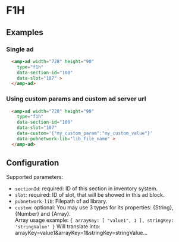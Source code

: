 <!---
Copyright 2015 The AMP HTML Authors. All Rights Reserved.

Licensed under the Apache License, Version 2.0 (the "License");
you may not use this file except in compliance with the License.
You may obtain a copy of the License at

      http://www.apache.org/licenses/LICENSE-2.0

Unless required by applicable law or agreed to in writing, software
distributed under the License is distributed on an "AS-IS" BASIS,
WITHOUT WARRANTIES OR CONDITIONS OF ANY KIND, either express or implied.
See the License for the specific language governing permissions and
limitations under the License.
-->

# F1H

## Examples

### Single ad

```html
  <amp-ad width="728" height="90"
    type="f1h" 
    data-section-id="100"
    data-slot="107" >
  </amp-ad>
```

### Using custom params and custom ad server url

```html
  <amp-ad width="728" height="90"
    type="f1h" 
    data-section-id="100"
    data-slot="107"
    data-custom='{"my_custom_param":"my_custom_value"}'
    data-pubnetwork-lib="lib_file_name" >
  </amp-ad>
```

## Configuration

Supported parameters:

- `sectionId`: required: ID of this section in inventory system.
- `slot`: required: ID of slot, that will be showed in this ad block.
- `pubnetwork-lib`: Filepath of ad library.
- `custom`: optional: You may use 3 types for its properties: {String}, {Number} and {Array}.<br/>
                    Array usage example:
                    ```
                    {
                        arrayKey: [ "value1", 1 ],
                        stringKey: 'stringValue'
                    }
                    ```
                    Will translate into: arrayKey=value1&arrayKey=1&stringKey=stringValue...


